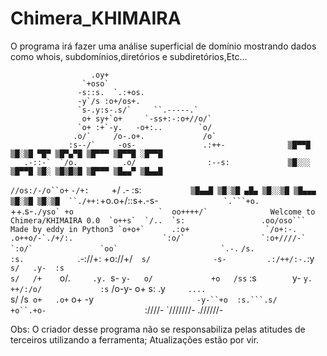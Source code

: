 # Chimera_KHIMAIRA

O programa irá fazer uma análise superficial de domínio mostrando dados como whois, subdomínios,diretórios e subdiretórios,Etc...

                      .oy+                                         
                    `+oso`                                         
                   -s::s.  `.:+os.                                 
                   -y`/s :o+/os+.                                  
                   `s-.y:s-.s/`     ``.-----.`                     
                    o+ sy+`o+     `-ss+:-:o+//o/`                
                   `o+ :+`-y.   -o+:..        `o/                  
                  .o/`     /o-.o+.             /o`                 
                 :s--/`     -os-               .:++-              ▒█▀▀█ ▒█░▒█ ▀█▀ ▒█▀▄▀█ ▒█▀▀▀ ▒█▀▀█ ░█▀▀█ 
       .-::-`  `/o.          .o/                :--s:             ▒█░░░ ▒█▀▀█ ▒█░ ▒█▒█▒█ ▒█▀▀▀ ▒█▄▄▀ ▒█▄▄█  
   `//os:/-/o``o+`  `-/+:     `+/               .- :s:`           ▒█▄▄█ ▒█░▒█ ▄█▄ ▒█░░▒█ ▒█▄▄▄ ▒█░▒█ ▒█░▒█ 
    ``./++:`+o.o+/::s+.-s-     ``               `.```+o.           
        ``++.s-``./yso` +o                   `  oo++++/`              Welcome to Chimera/KHIMAIRA 0.0 
          `o++s`  `/..  `s:                 .oo/oso```                  Made by eddy in Python3
           `o+o+`      .:o+                 `/o+:-.                
            .o++o/-`./+/:.                    `:o/`                
             `:o+////-`                         `:o/`              
               `oo`                       `.-.``  `/s.             
               :s.            `.-://+:    +o://+/`  s/             
              -s-         .:/++/:-.`:y`   s/   .y-  :s`            
             `s/   /+    `o/.`      .y.  `s-   `y-   o/            
             +o   /ss`   :s`        `y-  `y.    ++/:/o/            
            :s`  /o-y-   o+          s:  .y`     ....`             
            s/  /s` o+   .o+`        o+  -y`                       
           -y-``+o  :s.```.s/        +o``.+o-                      
           `:////-  `///////-        .//////-                     
           

Obs: O criador desse programa não se responsabiliza pelas atitudes de terceiros utilizando a ferramenta;
Atualizações estão por vir.


